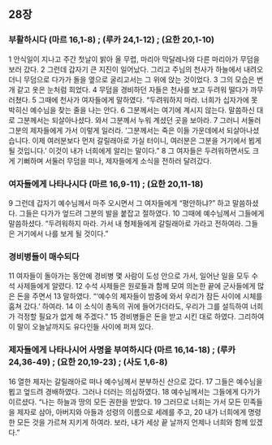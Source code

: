 ## 28장
### 부활하시다 (마르 16,1-8) ;  (루카 24,1-12) ;  (요한 20,1-10)
1 안식일이 지나고 주간 첫날이 밝아 올 무렵, 마리아 막달레나와 다른 마리아가 무덤을 보러 갔다.
2 그런데 갑자기 큰 지진이 일어났다. 그리고 주님의 천사가 하늘에서 내려오더니 무덤으로 다가가 돌을 옆으로 굴리고서는 그 위에 앉는 것이었다.
3 그의 모습은 번개 같고 옷은 눈처럼 희었다.
4 무덤을 경비하던 자들은 천사를 보고 두려워 떨다가 까무러쳤다.
5 그때에 천사가 여자들에게 말하였다. “두려워하지 마라. 너희가 십자가에 못 박히신 예수님을 찾는 줄을 나는 안다.
6 그분께서는 여기에 계시지 않는다. 말씀하신 대로 그분께서는 되살아나셨다. 와서 그분께서 누워 계셨던 곳을 보아라.
7 그러니 서둘러 그분의 제자들에게 가서 이렇게 일러라. ‘그분께서는 죽은 이들 가운데에서 되살아나셨습니다. 이제 여러분보다 먼저 갈릴래아로 가실 터이니, 여러분은 그분을 거기에서 뵙게 될 것입니다.’ 이것이 내가 너희에게 알리는 말이다.”
8 그 여자들은 두려워하면서도 크게 기뻐하며 서둘러 무덤을 떠나, 제자들에게 소식을 전하러 달려갔다.
### 여자들에게 나타나시다 (마르 16,9-11) ;  (요한 20,11-18)
9 그런데 갑자기 예수님께서 마주 오시면서 그 여자들에게 “평안하냐?” 하고 말씀하셨다. 그들은 다가가 엎드려 그분의 발을 붙잡고 절하였다.
10 그때에 예수님께서 그들에게 말씀하셨다. “두려워하지 마라. 가서 내 형제들에게 갈릴래아로 가라고 전하여라. 그들은 거기에서 나를 보게 될 것이다.”
### 경비병들이 매수되다
11 여자들이 돌아가는 동안에 경비병 몇 사람이 도성 안으로 가서, 일어난 일을 모두 수석 사제들에게 알렸다.
12 수석 사제들은 원로들과 함께 모여 의논한 끝에 군사들에게 많은 돈을 주면서
13 말하였다. “‘예수의 제자들이 밤중에 와서 우리가 잠든 사이에 시체를 훔쳐 갔다.’ 하여라.
14 이 소식이 총독의 귀에 들어가더라도, 우리가 그를 설득하여 너희가 걱정할 필요가 없게 해 주겠다.”
15 경비병들은 돈을 받고 시킨 대로 하였다. 그리하여 이 말이 오늘날까지도 유다인들 사이에 퍼져 있다.
### 제자들에게 나타나시어 사명을 부여하시다 (마르 16,14-18) ;  (루카 24,36-49) ;  (요한 20,19-23) ;  (사도 1,6-8)
16 열한 제자는 갈릴래아로 떠나 예수님께서 분부하신 산으로 갔다.
17 그들은 예수님을 뵙고 엎드려 경배하였다. 그러나 더러는 의심하였다.
18 예수님께서는 그들에게 다가가 이르셨다. “나는 하늘과 땅의 모든 권한을 받았다.
19 그러므로 너희는 가서 모든 민족들을 제자로 삼아, 아버지와 아들과 성령의 이름으로 세례를 주고,
20 내가 너희에게 명령한 모든 것을 가르쳐 지키게 하여라. 보라, 내가 세상 끝 날까지 언제나 너희와 함께 있겠다.”
